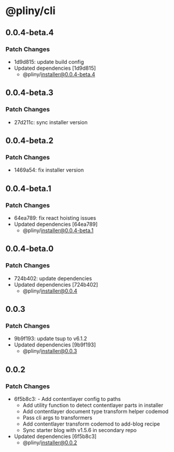 # @pliny/cli

## 0.0.4-beta.4

### Patch Changes

- 1d9d815: update build config
- Updated dependencies [1d9d815]
  - @pliny/installer@0.0.4-beta.4

## 0.0.4-beta.3

### Patch Changes

- 27d211c: sync installer version

## 0.0.4-beta.2

### Patch Changes

- 1469a54: fix installer version

## 0.0.4-beta.1

### Patch Changes

- 64ea789: fix react hoisting issues
- Updated dependencies [64ea789]
  - @pliny/installer@0.0.4-beta.1

## 0.0.4-beta.0

### Patch Changes

- 724b402: update dependencies
- Updated dependencies [724b402]
  - @pliny/installer@0.0.4

## 0.0.3

### Patch Changes

- 9b9f193: update tsup to v6.1.2
- Updated dependencies [9b9f193]
  - @pliny/installer@0.0.3

## 0.0.2

### Patch Changes

- 6f5b8c3: - Add contentlayer config to paths
  - Add utility function to detect contentlayer parts in installer
  - Add contentlayer document type transform helper codemod
  - Pass cli args to transformers
  - Add contentlayer transform codemod to add-blog recipe
  - Sync starter blog with v1.5.6 in secondary repo
- Updated dependencies [6f5b8c3]
  - @pliny/installer@0.0.2
